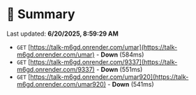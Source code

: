 # 📖 Summary
Last updated: **6/20/2025, 8:59:29 AM**

- `GET` [https://talk-m6gd.onrender.com/umar](https://talk-m6gd.onrender.com/umar) - **Down** (584ms)
- `GET` [https://talk-m6gd.onrender.com/9337](https://talk-m6gd.onrender.com/9337) - **Down** (551ms)
- `GET` [https://talk-m6gd.onrender.com/umar920](https://talk-m6gd.onrender.com/umar920) - **Down** (541ms)
